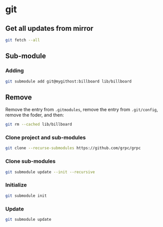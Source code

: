 # git

## Get all updates from mirror

```sh
git fetch --all
```

## Sub-module

### Adding

```sh
git submodule add git@mygithost:billboard lib/billboard
```

## Remove

Remove the entry from `.gitmodules`, remove the entry from `.git/config`, remove the foder, and then:

```sh
git rm --cached lib/billboard
```

### Clone project and sub-modules

```sh
git clone --recurse-submodules https://github.com/grpc/grpc
```

### Clone sub-modules

```sh
git submodule update --init --recursive
```

### Initialize

```sh
git submodule init
```

### Update

```sh
git submodule update
```
